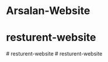 # Arsalan-Website
# resturent-website
#   r e s t u r e n t - w e b s i t e  
 # resturent-website
